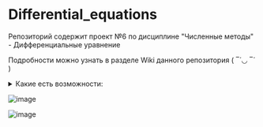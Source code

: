 # Differential_equations
 
Репозиторий содержит проект №6 по дисциплине "Численные методы" - Дифференциальные уравнение

Подробности можно узнать в разделе Wiki данного репозитория ( ‾́ ◡ ‾́ )   


<details><summary>Какие есть возможности:</summary>

  1. Решение ДУ методом Эйлера
  2. Решение ДУ методом Эйлера-Коши
  3. Решение ДУ методом Рунге-Кутты
  4. coming soon...

</details>

![image](https://user-images.githubusercontent.com/37026894/145445960-e44a43fd-c758-42d3-b13d-6ddef3535478.png)

![image](https://user-images.githubusercontent.com/37026894/145446075-b54c6109-d3c0-4c4a-bb80-aeb198e5556f.png)
